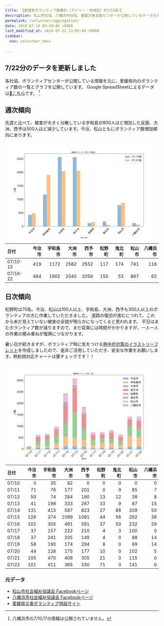 ```yaml
---
title: 【愛媛県ボランティア数集計（デイリー・地域別）07/22版）】
description: 松山市社協、八幡浜市社協、愛媛災害支援センターが公開しているデータを元に、ボランティア数のグラフを作成・公開しています。
permalink: /volunteer/aggregation/
date: 2018-07-18 05:59:06 +0900
last_modified_at: 2018-07-22 23:05:49 +0900
sidebar:
  nav: volunteer_menu

---
```

## 7/22分のデータを更新しました

各社協、ボランティアセンターが公開している情報を元に、愛媛県内のボランティア数の一覧とグラフを公開しています。
Google SpreadSheetによるデータは[こちら](https://docs.google.com/spreadsheets/d/1h-GFHoNa55P96wu_HNbPk899eN4HZcnu1T9q4eag8Uc/edit#gid=0)です。 [^1]

## 週次傾向

先週と比べて、被害が大きく分散している宇和島が800人ほど増加した反面、大洲、西予は500人ほど減少しています。今治、松山ともにボランティア数増加傾向にあります。

![愛媛県内ボランティア数（週次）](/assets/images/volunteer_count_week.png)

| 日付   |   今治市 |   宇和島市 |   大洲市 |   西予市 |   松野町 |   鬼北町 |   松山市 |   八幡浜市 |
|:-------|---------:|-----------:|---------:|---------:|---------:|---------:|---------:|-----------:|
| 07/10-15  |      419 |       1172 |     2562 |     2552 |      117 |      174 |      781 |        116 |
| 07/16-22  |      484 |       1902 |     2040 |     2056 |      155 |       53 |      867 |         62 |


## 日次傾向

松野町は70名、今治、松山は100人以上、宇和島、大洲、西予も300人以上のボランティアの方に作業していただきました。
道路の復旧が進むにつれて、これから未だ見えていない被害の全貌が明らかになってくると思われます。
平日はまたボランティア数が減りますので、まだ収束には時間がかかりますが、一人一人の作業の積み重ねが復興につながります。

暑い日が続きますが、ボランティア時に気をつける[熱中症対策のイラストリーフレット](https://cheerup-ehime.github.io/volunteer/heatstroke-illustrated/)を作成しましたので、是非ご活用していただき、安全な作業をお願いします。熱射病対応チャートは要チェックです！！

![愛媛県内ボランティア数（日次）](/assets/images/volunteer_count.png)


[^1]: 八幡浜市の7/10,17の情報は公開されていません。


| 日付   |   今治市 |   宇和島市 |   大洲市 |   西予市 |   松野町 |   鬼北町 |   松山市 |   八幡浜市 |
|:-------|---------:|-----------:|---------:|---------:|---------:|---------:|---------:|-----------:|
| 07/10  |        0 |         35 |       82 |        0 |        0 |        0 |        0 |          0 |
| 07/11  |       71 |         76 |      177 |      201 |        0 |        9 |       85 |          7 |
| 07/12  |       50 |         74 |      284 |      180 |       13 |       12 |       38 |          8 |
| 07/13  |       41 |        198 |      333 |      267 |       33 |        9 |       87 |         15 |
| 07/14  |      131 |        415 |      587 |      823 |       27 |       88 |      309 |         50 |
| 07/15  |      126 |        374 |     1099 |     1081 |       44 |       56 |      262 |         36 |
| 07/16  |      102 |        305 |      491 |      591 |       37 |       50 |      232 |         29 |
| 07/17  |       37 |        157 |      222 |      210 |        4 |        3 |      100 |          0 |
| 07/18  |       37 |        241 |      205 |      149 |        4 |        0 |       88 |         14 |
| 07/19  |       58 |        190 |      174 |      294 |        8 |        0 |       89 |         14 |
| 07/20  |       44 |        128 |      175 |      177 |       10 |        0 |      102 |          5 |
| 07/21  |      105 |        470 |      408 |      305 |       21 |        0 |      115 |          0 |
| 07/22  |      101 |        411 |      365 |      330 |       71 |        0 |      141 |          0 |

### 元データ

- [松山市社会福祉協議会 Facebookページ](https://www.facebook.com/matsuyama.wel/)
- [八幡浜市社会福祉協議会 Facebookページ](https://www.facebook.com/ywthm.syakyo/)
- [愛媛県災害ボランティア特設サイト](https://ehimesvc.jp/)
